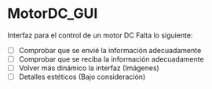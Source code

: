 # MotorDC_GUI
Interfaz para el control de un motor DC 
Falta lo siguiente:

-[ ] Comprobar que se envié la información adecuadamente 
-[ ] Comprobar que se reciba la información adecuadamente 
-[ ] Volver más dinámico la interfaz (Imágenes)
-[ ] Detalles estéticos (Bajo consideración)
